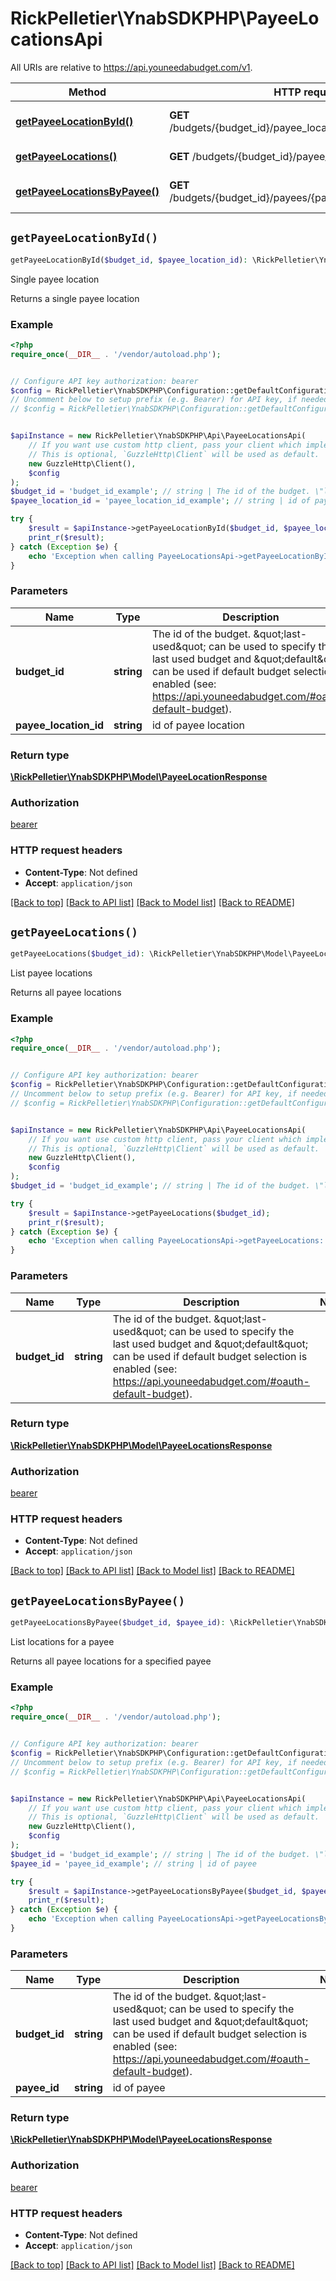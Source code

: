 # RickPelletier\YnabSDKPHP\PayeeLocationsApi

All URIs are relative to https://api.youneedabudget.com/v1.

Method | HTTP request | Description
------------- | ------------- | -------------
[**getPayeeLocationById()**](PayeeLocationsApi.md#getPayeeLocationById) | **GET** /budgets/{budget_id}/payee_locations/{payee_location_id} | Single payee location
[**getPayeeLocations()**](PayeeLocationsApi.md#getPayeeLocations) | **GET** /budgets/{budget_id}/payee_locations | List payee locations
[**getPayeeLocationsByPayee()**](PayeeLocationsApi.md#getPayeeLocationsByPayee) | **GET** /budgets/{budget_id}/payees/{payee_id}/payee_locations | List locations for a payee


## `getPayeeLocationById()`

```php
getPayeeLocationById($budget_id, $payee_location_id): \RickPelletier\YnabSDKPHP\Model\PayeeLocationResponse
```

Single payee location

Returns a single payee location

### Example

```php
<?php
require_once(__DIR__ . '/vendor/autoload.php');


// Configure API key authorization: bearer
$config = RickPelletier\YnabSDKPHP\Configuration::getDefaultConfiguration()->setApiKey('Authorization', 'YOUR_API_KEY');
// Uncomment below to setup prefix (e.g. Bearer) for API key, if needed
// $config = RickPelletier\YnabSDKPHP\Configuration::getDefaultConfiguration()->setApiKeyPrefix('Authorization', 'Bearer');


$apiInstance = new RickPelletier\YnabSDKPHP\Api\PayeeLocationsApi(
    // If you want use custom http client, pass your client which implements `GuzzleHttp\ClientInterface`.
    // This is optional, `GuzzleHttp\Client` will be used as default.
    new GuzzleHttp\Client(),
    $config
);
$budget_id = 'budget_id_example'; // string | The id of the budget. \"last-used\" can be used to specify the last used budget and \"default\" can be used if default budget selection is enabled (see: https://api.youneedabudget.com/#oauth-default-budget).
$payee_location_id = 'payee_location_id_example'; // string | id of payee location

try {
    $result = $apiInstance->getPayeeLocationById($budget_id, $payee_location_id);
    print_r($result);
} catch (Exception $e) {
    echo 'Exception when calling PayeeLocationsApi->getPayeeLocationById: ', $e->getMessage(), PHP_EOL;
}
```

### Parameters

Name | Type | Description  | Notes
------------- | ------------- | ------------- | -------------
 **budget_id** | **string**| The id of the budget. \&quot;last-used\&quot; can be used to specify the last used budget and \&quot;default\&quot; can be used if default budget selection is enabled (see: https://api.youneedabudget.com/#oauth-default-budget). |
 **payee_location_id** | **string**| id of payee location |

### Return type

[**\RickPelletier\YnabSDKPHP\Model\PayeeLocationResponse**](../Model/PayeeLocationResponse.md)

### Authorization

[bearer](../../README.md#bearer)

### HTTP request headers

- **Content-Type**: Not defined
- **Accept**: `application/json`

[[Back to top]](#) [[Back to API list]](../../README.md#endpoints)
[[Back to Model list]](../../README.md#models)
[[Back to README]](../../README.md)

## `getPayeeLocations()`

```php
getPayeeLocations($budget_id): \RickPelletier\YnabSDKPHP\Model\PayeeLocationsResponse
```

List payee locations

Returns all payee locations

### Example

```php
<?php
require_once(__DIR__ . '/vendor/autoload.php');


// Configure API key authorization: bearer
$config = RickPelletier\YnabSDKPHP\Configuration::getDefaultConfiguration()->setApiKey('Authorization', 'YOUR_API_KEY');
// Uncomment below to setup prefix (e.g. Bearer) for API key, if needed
// $config = RickPelletier\YnabSDKPHP\Configuration::getDefaultConfiguration()->setApiKeyPrefix('Authorization', 'Bearer');


$apiInstance = new RickPelletier\YnabSDKPHP\Api\PayeeLocationsApi(
    // If you want use custom http client, pass your client which implements `GuzzleHttp\ClientInterface`.
    // This is optional, `GuzzleHttp\Client` will be used as default.
    new GuzzleHttp\Client(),
    $config
);
$budget_id = 'budget_id_example'; // string | The id of the budget. \"last-used\" can be used to specify the last used budget and \"default\" can be used if default budget selection is enabled (see: https://api.youneedabudget.com/#oauth-default-budget).

try {
    $result = $apiInstance->getPayeeLocations($budget_id);
    print_r($result);
} catch (Exception $e) {
    echo 'Exception when calling PayeeLocationsApi->getPayeeLocations: ', $e->getMessage(), PHP_EOL;
}
```

### Parameters

Name | Type | Description  | Notes
------------- | ------------- | ------------- | -------------
 **budget_id** | **string**| The id of the budget. \&quot;last-used\&quot; can be used to specify the last used budget and \&quot;default\&quot; can be used if default budget selection is enabled (see: https://api.youneedabudget.com/#oauth-default-budget). |

### Return type

[**\RickPelletier\YnabSDKPHP\Model\PayeeLocationsResponse**](../Model/PayeeLocationsResponse.md)

### Authorization

[bearer](../../README.md#bearer)

### HTTP request headers

- **Content-Type**: Not defined
- **Accept**: `application/json`

[[Back to top]](#) [[Back to API list]](../../README.md#endpoints)
[[Back to Model list]](../../README.md#models)
[[Back to README]](../../README.md)

## `getPayeeLocationsByPayee()`

```php
getPayeeLocationsByPayee($budget_id, $payee_id): \RickPelletier\YnabSDKPHP\Model\PayeeLocationsResponse
```

List locations for a payee

Returns all payee locations for a specified payee

### Example

```php
<?php
require_once(__DIR__ . '/vendor/autoload.php');


// Configure API key authorization: bearer
$config = RickPelletier\YnabSDKPHP\Configuration::getDefaultConfiguration()->setApiKey('Authorization', 'YOUR_API_KEY');
// Uncomment below to setup prefix (e.g. Bearer) for API key, if needed
// $config = RickPelletier\YnabSDKPHP\Configuration::getDefaultConfiguration()->setApiKeyPrefix('Authorization', 'Bearer');


$apiInstance = new RickPelletier\YnabSDKPHP\Api\PayeeLocationsApi(
    // If you want use custom http client, pass your client which implements `GuzzleHttp\ClientInterface`.
    // This is optional, `GuzzleHttp\Client` will be used as default.
    new GuzzleHttp\Client(),
    $config
);
$budget_id = 'budget_id_example'; // string | The id of the budget. \"last-used\" can be used to specify the last used budget and \"default\" can be used if default budget selection is enabled (see: https://api.youneedabudget.com/#oauth-default-budget).
$payee_id = 'payee_id_example'; // string | id of payee

try {
    $result = $apiInstance->getPayeeLocationsByPayee($budget_id, $payee_id);
    print_r($result);
} catch (Exception $e) {
    echo 'Exception when calling PayeeLocationsApi->getPayeeLocationsByPayee: ', $e->getMessage(), PHP_EOL;
}
```

### Parameters

Name | Type | Description  | Notes
------------- | ------------- | ------------- | -------------
 **budget_id** | **string**| The id of the budget. \&quot;last-used\&quot; can be used to specify the last used budget and \&quot;default\&quot; can be used if default budget selection is enabled (see: https://api.youneedabudget.com/#oauth-default-budget). |
 **payee_id** | **string**| id of payee |

### Return type

[**\RickPelletier\YnabSDKPHP\Model\PayeeLocationsResponse**](../Model/PayeeLocationsResponse.md)

### Authorization

[bearer](../../README.md#bearer)

### HTTP request headers

- **Content-Type**: Not defined
- **Accept**: `application/json`

[[Back to top]](#) [[Back to API list]](../../README.md#endpoints)
[[Back to Model list]](../../README.md#models)
[[Back to README]](../../README.md)

